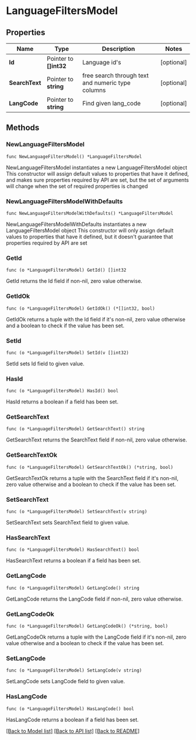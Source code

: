 # LanguageFiltersModel

## Properties

Name | Type | Description | Notes
------------ | ------------- | ------------- | -------------
**Id** | Pointer to **[]int32** | Language id&#39;s | [optional] 
**SearchText** | Pointer to **string** | free search through text and numeric type columns | [optional] 
**LangCode** | Pointer to **string** | Find given lang_code | [optional] 

## Methods

### NewLanguageFiltersModel

`func NewLanguageFiltersModel() *LanguageFiltersModel`

NewLanguageFiltersModel instantiates a new LanguageFiltersModel object
This constructor will assign default values to properties that have it defined,
and makes sure properties required by API are set, but the set of arguments
will change when the set of required properties is changed

### NewLanguageFiltersModelWithDefaults

`func NewLanguageFiltersModelWithDefaults() *LanguageFiltersModel`

NewLanguageFiltersModelWithDefaults instantiates a new LanguageFiltersModel object
This constructor will only assign default values to properties that have it defined,
but it doesn't guarantee that properties required by API are set

### GetId

`func (o *LanguageFiltersModel) GetId() []int32`

GetId returns the Id field if non-nil, zero value otherwise.

### GetIdOk

`func (o *LanguageFiltersModel) GetIdOk() (*[]int32, bool)`

GetIdOk returns a tuple with the Id field if it's non-nil, zero value otherwise
and a boolean to check if the value has been set.

### SetId

`func (o *LanguageFiltersModel) SetId(v []int32)`

SetId sets Id field to given value.

### HasId

`func (o *LanguageFiltersModel) HasId() bool`

HasId returns a boolean if a field has been set.

### GetSearchText

`func (o *LanguageFiltersModel) GetSearchText() string`

GetSearchText returns the SearchText field if non-nil, zero value otherwise.

### GetSearchTextOk

`func (o *LanguageFiltersModel) GetSearchTextOk() (*string, bool)`

GetSearchTextOk returns a tuple with the SearchText field if it's non-nil, zero value otherwise
and a boolean to check if the value has been set.

### SetSearchText

`func (o *LanguageFiltersModel) SetSearchText(v string)`

SetSearchText sets SearchText field to given value.

### HasSearchText

`func (o *LanguageFiltersModel) HasSearchText() bool`

HasSearchText returns a boolean if a field has been set.

### GetLangCode

`func (o *LanguageFiltersModel) GetLangCode() string`

GetLangCode returns the LangCode field if non-nil, zero value otherwise.

### GetLangCodeOk

`func (o *LanguageFiltersModel) GetLangCodeOk() (*string, bool)`

GetLangCodeOk returns a tuple with the LangCode field if it's non-nil, zero value otherwise
and a boolean to check if the value has been set.

### SetLangCode

`func (o *LanguageFiltersModel) SetLangCode(v string)`

SetLangCode sets LangCode field to given value.

### HasLangCode

`func (o *LanguageFiltersModel) HasLangCode() bool`

HasLangCode returns a boolean if a field has been set.


[[Back to Model list]](../README.md#documentation-for-models) [[Back to API list]](../README.md#documentation-for-api-endpoints) [[Back to README]](../README.md)


